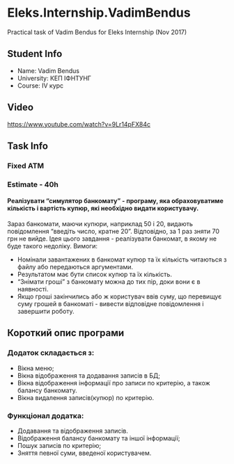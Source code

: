 # Eleks.Internship.VadimBendus
Practical task of Vadim Bendus for Eleks Internship (Nov 2017)
## Student Info
* Name: Vadim Bendus
* University: КЕП ІФНТУНГ
* Course: IV курс
## Video 
https://www.youtube.com/watch?v=9Lr14pFX84c
## Task Info
### Fixed ATM
### Estimate - 40h
#### Реалізувати “симулятор банкомату” - програму, яка обраховуватиме кількість і вартість купюр, які необхідно видати користувачу.
Зараз банкомати, маючи купюри, наприклад 50 і 20, видають повідомлення “введіть число, кратне 20”. Відповідно, за 1 раз зняти 70 грн не вийде. Ідея цього завдання - реалізувати банкомат, в якому не буде такого недоліку.
Вимоги:
*	Номінали завантажених в банкомат купюр та їх кількість читаються з файлу або передаються аргументами.
*	Результатом має бути список купюр та їх кількість.
*	“Знімати гроші” з банкомату можна до тих пір, доки вони є в наявності.
*	Якщо гроші закінчились або ж користувач ввів суму, що перевищує суму грошей в банкоматі - вивести відповідне повідомлення і завершити роботу.
## Короткий опис програми
### Додаток складається з:
* Вікна меню;
* Вікна відображення та додавання записів в БД;
* Вікна відображення інформації про записи по критерію, а також балансу банкомату.
* Вікна видалення записів(купюр) по критерію.
### Функціонал додатка:
* Додавання та відображення записів.
* Відображення балансу банкомату та іншої інформації;
* Пошук записів по критерію;
* Зняття певної суми, введеної користувачем.


